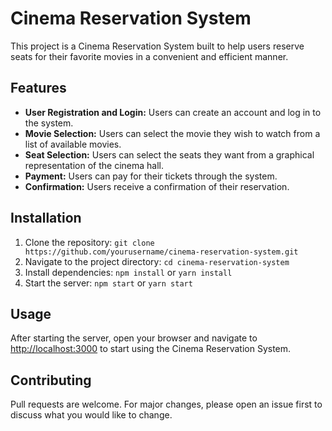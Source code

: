 # Cinema Reservation System

This project is a Cinema Reservation System built to help users reserve seats for their favorite movies in a convenient and efficient manner.

## Features

- **User Registration and Login:** Users can create an account and log in to the system.
- **Movie Selection:** Users can select the movie they wish to watch from a list of available movies.
- **Seat Selection:** Users can select the seats they want from a graphical representation of the cinema hall.
- **Payment:** Users can pay for their tickets through the system.
- **Confirmation:** Users receive a confirmation of their reservation.

## Installation

1. Clone the repository: `git clone https://github.com/yourusername/cinema-reservation-system.git`
2. Navigate to the project directory: `cd cinema-reservation-system`
3. Install dependencies: `npm install` or `yarn install`
4. Start the server: `npm start` or `yarn start`

## Usage

After starting the server, open your browser and navigate to [http://localhost:3000](http://localhost:3000) to start using the Cinema Reservation System.

## Contributing

Pull requests are welcome. For major changes, please open an issue first to discuss what you would like to change.
